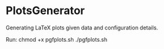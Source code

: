 PlotsGenerator
==============

Generating LaTeX plots given data and configuration details.

Run: 
chmod +x pgfplots.sh
./pgfplots.sh
